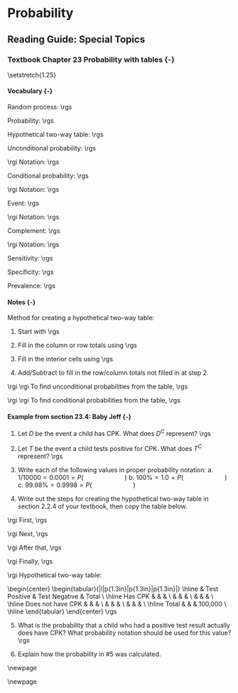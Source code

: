 # Probability 

## Reading Guide: Special Topics

### Textbook Chapter 23 Probability with tables {-}

<!-- \setstretch{1} -->

<!-- **Videos** -->

<!-- * Chapter23 -->

\setstretch{1.25}

#### Vocabulary {-}

Random process:
\rgs

Probability:
\rgs

Hypothetical two-way table:
\rgs

Unconditional probability:
\rgs

\rgi Notation:
\rgs

Conditional probability:
\rgs

\rgi Notation:
\rgs

Event:
\rgs

\rgi Notation:
\rgs

Complement:
\rgs

\rgi Notation:
\rgs

Sensitivity:
\rgs

Specificity:
\rgs

Prevalence:
\rgs

#### Notes {-}

Method for creating a hypothetical two-way table:

1.	Start with
\rgs

2.	Fill in the column or row totals using
\rgs

3.	Fill in the interior cells using
\rgs

4.	Add/Subtract to fill in the row/column totals not filled in at step 2.

\rgi \rgi To find unconditional probabilities from the table,
\rgs

\rgi \rgi To find conditional probabilities from the table,
\rgs

#### Example from section 23.4: Baby Jeff {-}

1.	Let $D$ be the event a child has CPK.  What does $D^C$ represent?
\rgs

2.	Let $T$ be the event a child tests positive for CPK.  What does $T^C$ represent?
\rgs

3.	Write each of the following values in proper probability notation:
    a. $1/10000 = 0.0001 = P( \hspace{1in} )$
    b. $100\% = 1.0 = P(  \hspace{1in}  )$
    c. $99.98\% = 0.9998 = P(  \hspace{1in}  )$

4.	Write out the steps for creating the hypothetical two-way table in section 2.2.4 of your textbook, then copy the table below.

\rgi First,
\rgs

\rgi Next,
\rgs

\rgi After that,
\rgs

\rgi Finally,
\rgs

\rgi Hypothetical two-way table:

\begin{center}
\begin{tabular}{|l|p{1.3in}|p{1.3in}|p{1.3in}|}
\hline
&	Test Positive	& Test Negative	& Total \\ \hline
Has CPK		& & & \\
	& & & \\
	& & & \\ \hline
Does not have CPK		& & & \\
	& & & \\
	& & & \\ \hline
Total & & & 100,000 \\ \hline
\end{tabular}
\end{center}
\rgs

5.	What is the probability that a child who had a positive test result actually does have CPK?  What probability notation should be used for this value?
\rgs


6.	Explain how the probability in #5 was calculated.

\newpage

<!-- ### Section 15.1.4 revisited: Simulation-based inference for a relative risk  {-} -->

<!-- #### Vocabulary {-} -->

<!-- Relative risk:  -->
<!-- \rgs -->


<!-- #### Notes {-} -->

<!-- Interpreting relative risk ($RR = \frac{\hat{p_1}}{\hat{p_2}}$) -->

<!-- \rgi The proportion of success in group 1 is ______ times the proportion of success in group 2. -->

<!-- \rgi The proportion of success in group 1 is ______ % higher/lower than in group 2. -->

<!-- Write the null hypothesis in notation for a test of relative risk. -->
<!-- \rgs -->

<!-- #### Formulas {-} -->

<!-- Relative risk =  -->
<!-- \rgs -->

<!-- #### Example: Malaria Vaccine {-} -->

<!-- 1. What is the research question? -->
<!-- \rgs -->

<!-- 2. What are the observational units? -->
<!-- \rgs -->

<!-- 3. What type of study design was used?  Justify your answer. -->
<!-- \rgs -->

<!-- 4. What is the appropriate scope of inference for these data? -->
<!-- \rgs -->

<!-- 5. What is the sample relative risk?  Interpret the value in the context of the study. -->
<!-- \rgs -->
<!-- \rgs -->

<!-- 6. What is the parameter (using relative risk) representing in the context of this problem?  What notation would be used to represent this parameter? -->
<!-- \rgs -->
<!-- \rgs -->

<!-- 7. Write the null and the alternative hypotheses in words. -->
<!-- \rgs -->
<!-- \rgs -->

<!-- 8. Write the null and the alternative hypotheses in notation. -->
<!-- \rgs -->

<!-- 9. How could we use cards to simulate **one** sample *which assumes the null hypothesis is true*?  How many blue cards --- to represent what?  How many red cards --- to represent what?  What would we do with the cards?  What would you record once you have a simulated sample? -->
<!-- \rgs -->
<!-- \rgs -->
<!-- \rgs -->

<!-- 10. How can we calculate a p-value from the simulated null distribution for this example? -->
<!-- \rgs -->
<!-- \rgs -->

<!-- 11. What was the p-value of the test?  -->
<!-- \rgs -->

<!-- 12. Interpret the p-value in the context of the problem. -->
<!-- \rgs -->
<!-- \rgs -->

<!-- 13. At the 5% significance level, what decision would you make? -->
<!-- \rgs -->

<!-- 14. What conclusion should the researcher make? -->
<!-- \rgs -->
<!-- \rgs -->

<!-- 15. Are the results in this example statistically significant?  Justify your answer. -->
<!-- \rgs -->



\newpage
